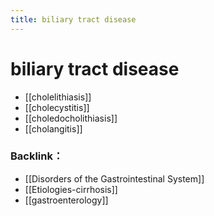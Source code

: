```yaml
---
title: biliary tract disease
---
```

# biliary tract disease
* [[cholelithiasis]]
* [[cholecystitis]]
* [[choledocholithiasis]]
* [[cholangitis]]

### Backlink：

- [[Disorders of the Gastrointestinal System]]
- [[Etiologies-cirrhosis]]
- [[gastroenterology]]

